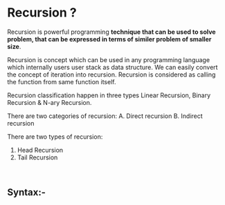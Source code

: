 # Recursion ?
Recursion is powerful programming **technique that can be used to solve problem, that can be expressed in terms of similer problem of smaller size**.

Recursion is concept which can be used in any programming language which internally users user stack as data structure. We can easily convert the concept of iteration into recursion. Recursion is considered as calling the function from same function itself.

Recursion classification happen in three types Linear Recursion, Binary Recursion & N-ary Recursion.
<br>

There are two categories of recursion:
 A. Direct recursion
 B. Indirect recursion
<br>

There are two types of recursion:
1. Head Recursion
2. Tail Recursion
<br>


## Syntax:-